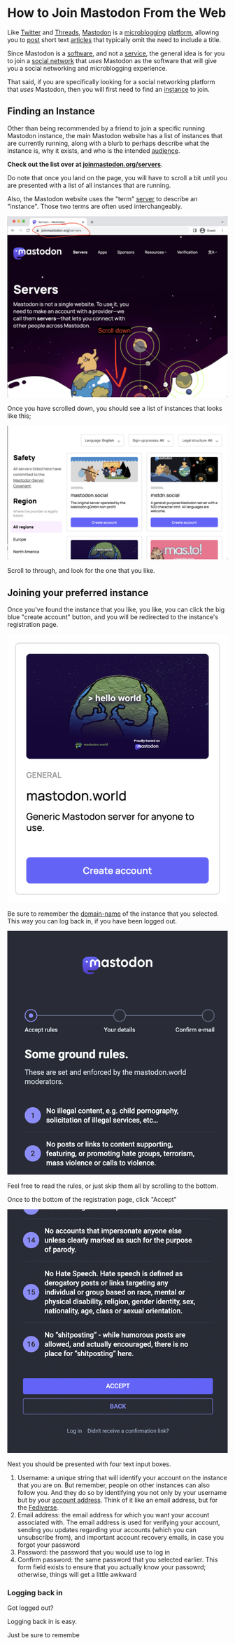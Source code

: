 # How to Join Mastodon From the Web

Like [Twitter](https://en.wikipedia.org/wiki/Twitter) and [Threads](https://en.wikipedia.org/wiki/Threads_(social_network)), [Mastodon](https://joinmastodon.org/) is a [microblogging](/docs/glossary/microblogging) [platform](/docs/glossary/platform), allowing you to [post](/docs/glossary/post) short text [articles](/docs/glossary/article) that typically omit the need to include a title.

Since Mastodon is a [software](/docs/glossary/software), and not a [service](/docs/glossary/service), the general idea is for you to join a [social network](/docs/glossary/social-network.md) that *uses* Mastodon as the software that will give you a social networking and microblogging experience.

That said, if you are specifically looking for a social networking platform that *uses* Mastodon, then you will first need to find an [instance](/docs/glossary/instance) to join.

## Finding an Instance

Other than being recommended by a friend to join a specific running Mastodon instance, the main Mastodon website has a list of instances that are currently running, along with a blurb to perhaps describe what the instance is, why it exists, and who is the intended [audience](/docs/glossary/audience).

**Check out the list over at [joinmastodon.org/servers](https://joinmastodon.org/servers)**.

Do note that once you land on the page, you will have to scroll a bit until you are presented with a list of all instances that are running.

Also, the Mastodon website uses the "term" [server](/docs/glossary/server) to describe an "instance". Those two terms are often used interchangeably.

![The Mastodon's website's server list page. You have to scroll down to actually see the list](joinmastodon.png)

Once you have scrolled down, you should see a list of instances that looks like this;

![The list of servers](serverslist.png)

Scroll to through, and look for the one that you like.

## Joining your preferred instance

Once you've found the instance that you like, you like, you can click the big blue "create account" button, and you will be redirected to the instance's registration page.

![](joining.png)

Be sure to remember the [domain-name](/docs/glossary/domain-name) of the instance that you selected. This way you can log back in, if you have been logged out.

![](registration.png)

Feel free to read the rules, or just skip them all by scrolling to the bottom.

Once to the bottom of the registration page, click "Accept"

![](registration-click.png)

Next you should be presented with four text input boxes.

1. Username: a unique string that will identify your account on the instance that you are on. But remember, people on other instances can also follow you. And they do so by identifying you not only by your username but by your [account address](/docs/specification/account-address). Think of it like an email address, but for the [Fediverse](/docs/glossary/fediverse).
2. Email address: the email address for which you want your account associated with. The email address is used for verifying your account, sending you updates regarding your accounts (which you can unsubscribe from), and important account recovery emails, in case you forgot your password
3. Password: the password that you would use to log in
4. Confirm password: the same password that you selected earlier. This form field exists to ensure that you actually know your passowrd; otherwise, things will get a little awkward

### Logging back in

Got logged out?

Logging back in is easy.

Just be sure to remembe